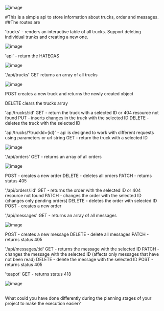 ![image](https://github.com/user-attachments/assets/298ef9eb-b364-46d3-8994-2b10540e65c2)

#This is a simple api to store information about trucks, order and messages.
##The routes are

'trucks' - renders an interactive table of all trucks. Support deleting individual trunks and creating a new one.

![image](https://github.com/user-attachments/assets/5b9b1f1a-8921-4d26-ba17-f28bbae4e7f8)

'api' - return the HATEOAS

![image](https://github.com/user-attachments/assets/f8e341cb-41a8-4886-9a02-7b27dc524d43)

'/api/trucks' 
  GET returns an array of all trucks

  ![image](https://github.com/user-attachments/assets/c2776549-a4d6-4e26-9b53-75695f8e0f9c)

  POST creates a new truck and returns the newly created object

  DELETE clears the trucks array

'api/trucks/:id'
  GET - return the truck with a selected ID or 404 resource not found
  PUT - inserts changes in the truck with the selected ID
  DELETE - deletes the truck with the selected ID 
  
'api/trucks/?truckId={id}' - api is designed to work with different requests using parameters or url string
  GET - return the truck with a selected ID
  
  ![image](https://github.com/user-attachments/assets/57d264ec-e8d3-433d-87fe-a2a12b2cf830)


'/api/orders'
  GET - returns an array of all orders

  ![image](https://github.com/user-attachments/assets/77b83f20-7098-4223-911a-80d9f596ff43)
  
  POST - creates a new order
  DELETE - deletes all orders
  PATCH - returns status 405

'/api/orders/:id'
  GET - returns the order with the selected ID or 404 resource not found
  PATCH - changes the order with the selected ID (changes only pending orders)
  DELETE - deletes the order with selected ID
  POST - creates a new order

'/api/messages'
  GET - returns an array of all messages
  
  ![image](https://github.com/user-attachments/assets/b3662d7b-7abd-4ac8-9acd-f39b3120fe84)

  POST - creates a new message
  DELETE - delete all messages
  PATCH - returns status 405

'/api/messages/:id'
  GET - returns the message with the selected ID
  PATCH - changes the message with the selected ID (affects only messages that have not been read)
  DELETE - delete the message with the selected ID
  POST - returns status 405

'teapot'
  GET - returns status 418

  ![image](https://github.com/user-attachments/assets/fa377409-3c63-465b-9055-050fc0bea4a7)

<br>
  What could you have done differently during the planning stages of your project to make the execution easier?

